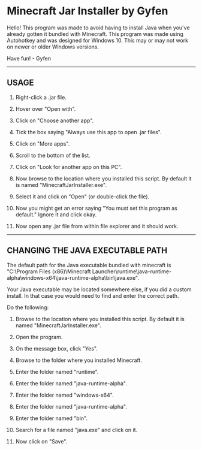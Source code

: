 # Minecraft Jar Installer by Gyfen

Hello! This program was made to avoid having to install Java when you've already gotten it bundled with Minecraft.
This program was made using Autohotkey and was designed for Windows 10. This may or may not work on newer or older Windows versions.

Have fun! - Gyfen

***

## USAGE

1. Right-click a .jar file.

2. Hover over "Open with".

3. Click on "Choose another app".

4. Tick the box saying "Always use this app to open .jar files".

5. Click on "More apps".

6. Scroll to the bottom of the list.

7. Click on "Look for another app on this PC".

8. Now browse to the location where you installed this script. By default it is named "MinecraftJarInstaller.exe".

9. Select it and click on "Open" (or double-click the file).

10. Now you might get an error saying "You must set this program as default." Ignore it and click okay.

11. Now open any .jar file from within file explorer and it should work.

***

## CHANGING THE JAVA EXECUTABLE PATH

The default path for the Java executable bundled with minecraft is "C:\Program Files (x86)\Minecraft Launcher\runtime\java-runtime-alpha\windows-x64\java-runtime-alpha\bin\java.exe".

Your Java executable may be located somewhere else, if you did a custom install. In that case you would need to find and enter the correct path.

Do the following:

1. Browse to the location where you installed this script. By default it is named "MinecraftJarInstaller.exe".

2. Open the program.

3. On the message box, click "Yes".

4. Browse to the folder where you installed Minecraft.

5. Enter the folder named "runtime".

6. Enter the folder named "java-runtime-alpha".

7. Enter the folder named "windows-x64".

8. Enter the folder named "java-runtime-alpha".

9. Enter the folder named "bin".

10. Search for a file named "java.exe" and click on it.

11. Now click on "Save".